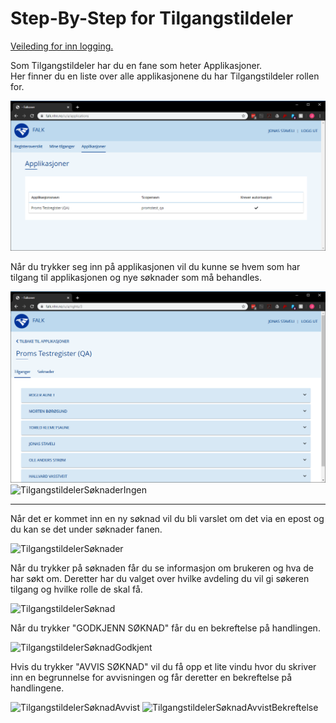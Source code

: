 # Step-By-Step for Tilgangstildeler

[Veileding for inn logging.](LoggInn.md)

Som Tilgangstildeler har du en fane som heter Applikasjoner.  
Her finner du en liste over alle applikasjonene du har Tilgangstildeler rollen for.

![TilgangstildelerApplikasjoner](img/TilgangstildelerApplikasjoner.PNG)

Når du trykker seg inn på applikasjonen vil du kunne se hvem som har tilgang til applikasjonen og nye søknader som må behandles.

![TilgangstildelerTilganger](img/TilgangstildelerTilganger.PNG)
![TilgangstildelerSøknaderIngen](img/TilgangstildelerSøknaderIngen.PNG)

---

Når det er kommet inn en ny søknad vil du bli varslet om det via en epost og du kan se det under søknader fanen.

![TilgangstildelerSøknader](img/TilgangstildelerSøknader.PNG)

Når du trykker på søknaden får du se informasjon om brukeren og hva de har søkt om.
Deretter har du valget over hvilke avdeling du vil gi søkeren tilgang og hvilke rolle de skal få.

![TilgangstildelerSøknad](img/TilgangstildelerSøknad.PNG)

Når du trykker "GODKJENN SØKNAD" får du en bekreftelse på handlingen.

![TilgangstildelerSøknadGodkjent](img/TilgangstildelerSøknadGodkjent.PNG)

Hvis du trykker "AVVIS SØKNAD" vil du få opp et lite vindu hvor du skriver inn en begrunnelse for avvisningen og får deretter en bekreftelse på handlingene.

![TilgangstildelerSøknadAvvist](img/TilgangstildelerSøknadAvvist.PNG)
![TilgangstildelerSøknadAvvistBekreftelse](img/TilgangstildelerSøknadAvvistBekreftelse.PNG)


